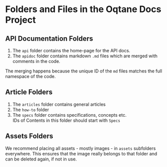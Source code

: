 ﻿
# Folders and Files in the Oqtane Docs Project

## API Documentation Folders

1. The `api` folder contains the home-page for the API docs. 
1. The `apidoc` folder contains markdown `.md` files which are merged with comments in the code.  


The merging happens because the unique ID of the `md` files matches the full namespace of the code. 

## Article Folders

1. The `articles` folder contains general articles
1. The `how-to` folder
1. The `specs` folder contains specifications, concepts etc.  
	IDs of Contents in this folder should start with `Specs`


## Assets Folders

We recommend placing all assets - mostly images - in `assets` subfolders everywhere. This ensures that the image really belongs to that folder and can be deleted again, if not in use. 